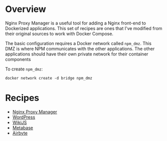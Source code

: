 # Overview

Nginx Proxy Manager is a useful tool for adding a Nginx front-end to Dockerized applications.  This set of recipes are ones that I've modified from their original sources to work with Docker Compose.

The basic configuration requires a Docker network called `npm_dmz`.  This DMZ is where NPM communicates with the other applications.  The other applications should have their own private network for their container components

To create `npm_dmz`:

```docker network create -d bridge npm_dmz```

# Recipes
- [Nginx Proxy Manager](https://nginxproxymanager.com/)
- [WordPress](https://wordpress.org)
- [WikiJS](https://js.wiki/)
- [Metabase](htts://metabase.com)
- [Airbyte](https://airbyte.io/)
